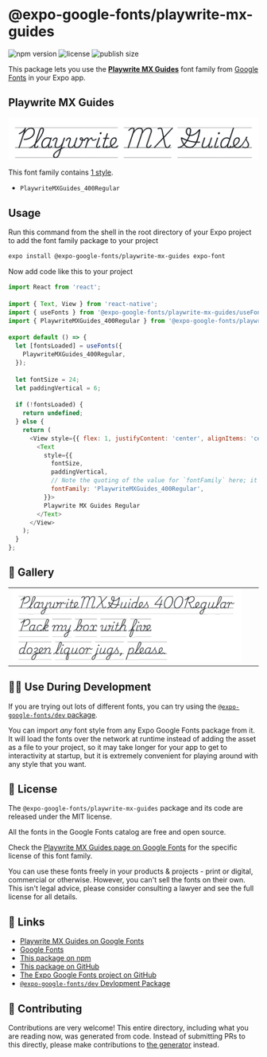 # @expo-google-fonts/playwrite-mx-guides

![npm version](https://flat.badgen.net/npm/v/@expo-google-fonts/playwrite-mx-guides)
![license](https://flat.badgen.net/github/license/expo/google-fonts)
![publish size](https://flat.badgen.net/packagephobia/install/@expo-google-fonts/playwrite-mx-guides)

This package lets you use the [**Playwrite MX Guides**](https://fonts.google.com/specimen/Playwrite+MX+Guides) font family from [Google Fonts](https://fonts.google.com/) in your Expo app.

## Playwrite MX Guides

![Playwrite MX Guides](./font-family.png)

This font family contains [1 style](#-gallery).

- `PlaywriteMXGuides_400Regular`

## Usage

Run this command from the shell in the root directory of your Expo project to add the font family package to your project
```sh
expo install @expo-google-fonts/playwrite-mx-guides expo-font
```

Now add code like this to your project
```js
import React from 'react';

import { Text, View } from 'react-native';
import { useFonts } from '@expo-google-fonts/playwrite-mx-guides/useFonts';
import { PlaywriteMXGuides_400Regular } from '@expo-google-fonts/playwrite-mx-guides/400Regular';

export default () => {
  let [fontsLoaded] = useFonts({
    PlaywriteMXGuides_400Regular,
  });

  let fontSize = 24;
  let paddingVertical = 6;

  if (!fontsLoaded) {
    return undefined;
  } else {
    return (
      <View style={{ flex: 1, justifyContent: 'center', alignItems: 'center' }}>
        <Text
          style={{
            fontSize,
            paddingVertical,
            // Note the quoting of the value for `fontFamily` here; it expects a string!
            fontFamily: 'PlaywriteMXGuides_400Regular',
          }}>
          Playwrite MX Guides Regular
        </Text>
      </View>
    );
  }
};

```

## 🔡 Gallery


||||
|-|-|-|
|![PlaywriteMXGuides_400Regular](./PlaywriteMXGuides_400Regular.ttf.png)||||


## 👩‍💻 Use During Development

If you are trying out lots of different fonts, you can try using the [`@expo-google-fonts/dev` package](https://github.com/expo/google-fonts/tree/master/font-packages/dev#readme).

You can import *any* font style from any Expo Google Fonts package from it. It will load the fonts
over the network at runtime instead of adding the asset as a file to your project, so it may take longer
for your app to get to interactivity at startup, but it is extremely convenient
for playing around with any style that you want.

## 📖 License

The `@expo-google-fonts/playwrite-mx-guides` package and its code are released under the MIT license.

All the fonts in the Google Fonts catalog are free and open source.

Check the [Playwrite MX Guides page on Google Fonts](https://fonts.google.com/specimen/Playwrite+MX+Guides) for the specific license of this font family.

You can use these fonts freely in your products & projects - print or digital, commercial or otherwise. However, you can't sell the fonts on their own. This isn't legal advice, please consider consulting a lawyer and see the full license for all details.

## 🔗 Links

- [Playwrite MX Guides on Google Fonts](https://fonts.google.com/specimen/Playwrite+MX+Guides)
- [Google Fonts](https://fonts.google.com/)
- [This package on npm](https://www.npmjs.com/package/@expo-google-fonts/playwrite-mx-guides)
- [This package on GitHub](https://github.com/expo/google-fonts/tree/master/font-packages/playwrite-mx-guides)
- [The Expo Google Fonts project on GitHub](https://github.com/expo/google-fonts)
- [`@expo-google-fonts/dev` Devlopment Package](https://github.com/expo/google-fonts/tree/master/font-packages/dev)

## 🤝 Contributing

Contributions are very welcome! This entire directory, including what you are reading now, was generated from code. Instead of submitting PRs to this directly, please make contributions to [the generator](https://github.com/expo/google-fonts/tree/master/packages/generator) instead.
